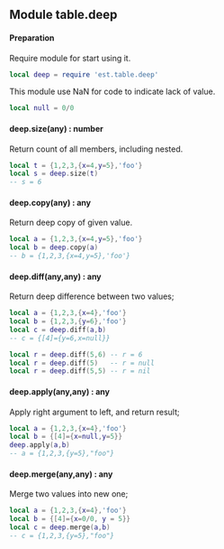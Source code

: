 ## Module table.deep
#### Preparation
Require module for start using it.
```lua
local deep = require 'est.table.deep'
```
This module use NaN for code to indicate lack of value.
```lua
local null = 0/0
```

#### deep.size(any) : number
Return count of all members, including nested.
```lua
local t = {1,2,3,{x=4,y=5},'foo'}
local s = deep.size(t)
-- s = 6
```

#### deep.copy(any) : any
Return deep copy of given value.
```lua
local a = {1,2,3,{x=4,y=5},'foo'}
local b = deep.copy(a)
-- b = {1,2,3,{x=4,y=5},'foo'}
```

#### deep.diff(any,any) : any
Return deep difference between two values;
```lua
local a = {1,2,3,{x=4},'foo'}
local b = {1,2,3,{y=6},'foo'}
local c = deep.diff(a,b)
-- c = {[4]={y=6,x=null}}

local r = deep.diff(5,6) -- r = 6
local r = deep.diff(5)   -- r = null
local r = deep.diff(5,5) -- r = nil
```

#### deep.apply(any,any) : any
Apply right argument to left, and return result;
```lua
local a = {1,2,3,{x=4},'foo'}
local b = {[4]={x=null,y=5}}
deep.apply(a,b)
-- a = {1,2,3,{y=5},"foo"}
```

#### deep.merge(any,any) : any
Merge two values into new one;
```lua
local a = {1,2,3,{x=4},'foo'}
local b = {[4]={x=0/0, y = 5}}
local c = deep.merge(a,b)
-- c = {1,2,3,{y=5},"foo"}
```

